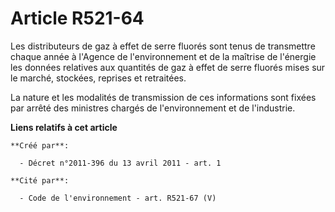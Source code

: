 # Article R521-64

Les distributeurs de gaz à effet de serre fluorés sont tenus de transmettre chaque année à l'Agence de l'environnement et de
la maîtrise de l'énergie les données relatives aux quantités de gaz à effet de serre fluorés mises sur le marché, stockées,
reprises et retraitées.

La nature et les modalités de transmission de ces informations sont fixées par arrêté des ministres chargés de
l'environnement et de l'industrie.

**Liens relatifs à cet article**

	**Créé par**:

	  - Décret n°2011-396 du 13 avril 2011 - art. 1

	**Cité par**:

	  - Code de l'environnement - art. R521-67 (V)
